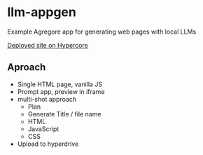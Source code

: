 # llm-appgen
Example Agregore app for generating web pages with local LLMs

[Deployed site on Hypercore](hyper://agregore.mauve.moe/docs/examples/llm-appgen/)

## Aproach

- Single HTML page, vanilla JS
- Prompt app, preview in iframe
- multi-shot approach
    - Plan
    - Generate Title / file name
    - HTML
    - JavaScript
    - CSS
- Upload to hyperdrive